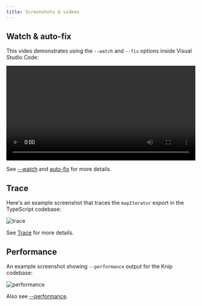 ```yaml
---
title: Screenshots & videos
---
```


## Watch & auto-fix

This video demonstrates using the `--watch` and `--fix` options inside Visual
Studio Code:

<video controls width="500">
  <source src="/screenshots/watch-fix.mp4" type="video/mp4" />

  <source src="/screenshots/watch-fix.webm" type="video/webm" />
</video>

See [--watch][1] and [auto-fix][2] for more details.

## Trace

Here's an example screenshot that traces the `mapIterator` export in the
TypeScript codebase:

<img src="/screenshots/trace.png" alt="trace" class="mw500" />

See [Trace][3] for more details.

## Performance

An example screenshot showing `--performance` output for the Knip codebase:

<img src="/screenshots/performance.png" alt="performance" class="mw500" />

Also see [--performance](../reference/cli.md#--performance).

[1]: ../reference/cli.md#--watch
[2]: ../features/auto-fix.mdx
[3]: ../guides/troubleshooting.md#trace
